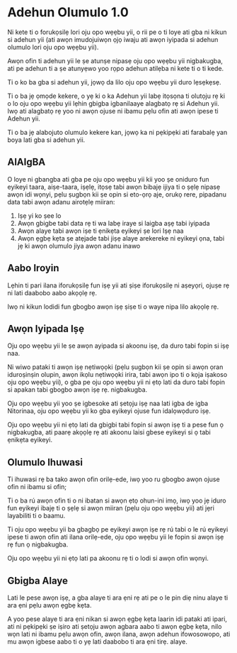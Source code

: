 # Adehun Olumulo 1.0

Ni kete ti o forukọsilẹ lori oju opo wẹẹbu yii, o rii pe o ti loye ati gba ni kikun si adehun yii (ati awọn imudojuiwọn ọjọ iwaju ati awọn iyipada si adehun olumulo lori oju opo wẹẹbu yii).

Awọn ofin ti adehun yii le ṣe atunṣe nipasẹ oju opo wẹẹbu yii nigbakugba, ati pe adehun ti a ṣe atunyẹwo yoo rọpo adehun atilẹba ni kete ti o ti kede.

Ti o ko ba gba si adehun yii, jọwọ da lilo oju opo wẹẹbu yii duro lẹsẹkẹsẹ.

Ti o ba jẹ ọmọde kekere, o yẹ ki o ka Adehun yii labẹ itọsọna ti olutọju rẹ ki o lo oju opo wẹẹbu yii lẹhin gbigba igbanilaaye alagbatọ rẹ si Adehun yii. Iwọ ati alagbatọ rẹ yoo ni awọn ojuse ni ibamu pẹlu ofin ati awọn ipese ti Adehun yii.

Ti o ba jẹ alabojuto olumulo kekere kan, jọwọ ka ni pẹkipẹki ati farabalẹ yan boya lati gba si adehun yii.

## AlAIgBA

O loye ni gbangba ati gba pe oju opo wẹẹbu yii kii yoo ṣe oniduro fun eyikeyi taara, aiṣe-taara, iṣẹlẹ, itọsẹ tabi awọn bibajẹ ijiya ti o ṣẹlẹ nipasẹ awọn idi wọnyi, pẹlu ṣugbọn kii ṣe opin si eto-ọrọ aje, orukọ rere, pipadanu data tabi awọn adanu airotẹlẹ miiran:

1. Iṣẹ yi ko ṣee lo
1. Awọn gbigbe tabi data rẹ ti wa labẹ iraye si laigba aṣẹ tabi iyipada
1. Awọn alaye tabi awọn iṣe ti ẹnikẹta eyikeyi ṣe lori Iṣẹ naa
1. Awọn ẹgbẹ kẹta ṣe atẹjade tabi jiṣẹ alaye arekereke ni eyikeyi ọna, tabi jẹ ki awọn olumulo jiya awọn adanu inawo

## Aabo Iroyin

Lẹhin ti pari ilana iforukọsilẹ fun iṣẹ yii ati ṣiṣe iforukọsilẹ ni aṣeyọri, ojuṣe rẹ ni lati daabobo aabo akọọlẹ rẹ.

Iwọ ni kikun lodidi fun gbogbo awọn iṣẹ ṣiṣe ti o waye nipa lilo akọọlẹ rẹ.

## Awọn Iyipada Iṣẹ

Oju opo wẹẹbu yii le ṣe awọn ayipada si akoonu iṣẹ, da duro tabi fopin si iṣẹ naa.

Ni wiwo pataki ti awọn iṣẹ nẹtiwọọki (pẹlu ṣugbọn kii ṣe opin si awọn ọran iduroṣinṣin olupin, awọn ikọlu nẹtiwọọki irira, tabi awọn ipo ti o kọja iṣakoso oju opo wẹẹbu yii), o gba pe oju opo wẹẹbu yii ni ẹtọ lati da duro tabi fopin si apakan tabi gbogbo awọn iṣẹ rẹ. nigbakugba.

Oju opo wẹẹbu yii yoo ṣe igbesoke ati ṣetọju iṣẹ naa lati igba de igba Nitorinaa, oju opo wẹẹbu yii ko gba eyikeyi ojuse fun idalọwọduro iṣẹ.

Oju opo wẹẹbu yii ni ẹtọ lati da gbigbi tabi fopin si awọn iṣẹ ti a pese fun ọ nigbakugba, ati paarẹ akọọlẹ rẹ ati akoonu laisi gbese eyikeyi si ọ tabi ẹnikẹta eyikeyi.

## Olumulo Ihuwasi

Ti ihuwasi rẹ ba tako awọn ofin orilẹ-ede, iwọ yoo ru gbogbo awọn ojuse ofin ni ibamu si ofin;

Ti o ba rú awọn ofin ti o ni ibatan si awọn ẹtọ ohun-ini imọ, iwọ yoo jẹ iduro fun eyikeyi ibajẹ ti o ṣẹlẹ si awọn miiran (pẹlu oju opo wẹẹbu yii) ati jẹri layabiliti ti o baamu.

Ti oju opo wẹẹbu yii ba gbagbọ pe eyikeyi awọn iṣe rẹ rú tabi o le rú eyikeyi ipese ti awọn ofin ati ilana orilẹ-ede, oju opo wẹẹbu yii le fopin si awọn iṣẹ rẹ fun ọ nigbakugba.

Oju opo wẹẹbu yii ni ẹtọ lati pa akoonu rẹ ti o lodi si awọn ofin wọnyi.

## Gbigba Alaye

Lati le pese awọn iṣẹ, a gba alaye ti ara ẹni rẹ ati pe o le pin diẹ ninu alaye ti ara ẹni pẹlu awọn ẹgbẹ kẹta.

A yoo pese alaye ti ara ẹni nikan si awọn ẹgbẹ kẹta laarin idi pataki ati ipari, ati ni pẹkipẹki ṣe iṣiro ati ṣetọju awọn agbara aabo ti awọn ẹgbẹ kẹta, nilo wọn lati ni ibamu pẹlu awọn ofin, awọn ilana, awọn adehun ifowosowopo, ati mu awọn igbese aabo ti o yẹ lati daabobo ti ara ẹni tirẹ. alaye.